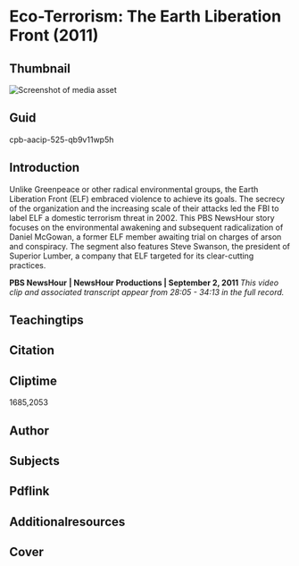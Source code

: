 # Eco-Terrorism: The Earth Liberation Front (2011)

## Thumbnail

![Screenshot of media asset](https://s3.amazonaws.com/americanarchive.org/primary_source_sets/08-525-qb9v11wp5h.jpg "Screenshot media asset")

## Guid
cpb-aacip-525-qb9v11wp5h

## Introduction

Unlike Greenpeace or other radical environmental groups, the Earth Liberation Front 
(ELF) embraced violence to achieve its goals. The secrecy of the organization and the increasing scale of their attacks led the FBI to label ELF a domestic terrorism threat in 2002. This PBS NewsHour story focuses on the environmental awakening and subsequent radicalization of Daniel McGowan, a former ELF member awaiting trial on charges of arson and conspiracy. The segment also features Steve Swanson, the president of Superior Lumber, a company that ELF targeted for its clear-cutting practices.

<b>PBS NewsHour</b>
<b>| NewsHour Productions | September 2, 2011 </b>
<i>This video clip and associated transcript appear from 28:05 - 34:13 in the full record.</i>

## Teachingtips

## Citation

## Cliptime

1685,2053

## Author
## Subjects
## Pdflink
## Additionalresources
## Cover
